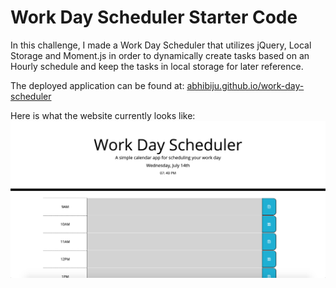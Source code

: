 # Work Day Scheduler Starter Code

In this challenge, I made a Work Day Scheduler that utilizes jQuery, Local Storage and Moment.js in order to dynamically create tasks based on an Hourly schedule and keep the tasks in local storage for later reference.

The deployed application can be found at: [abhibiju.github.io/work-day-scheduler](https://abhibiju.github.io/work-day-scheduler)

Here is what the website currently looks like:
![Screenshot of Application](./Develop/WDS.png?raw=true "Screenshot of Word Day Scheduler Site")
